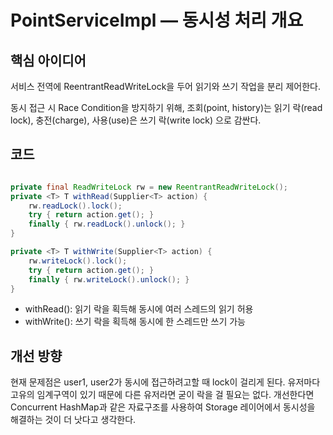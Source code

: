 # PointServiceImpl — 동시성 처리 개요

## 핵심 아이디어
서비스 전역에 ReentrantReadWriteLock을 두어 읽기와 쓰기 작업을 분리 제어한다.

동시 접근 시 Race Condition을 방지하기 위해,
조회(point, history)는 읽기 락(read lock),
충전(charge), 사용(use)은 쓰기 락(write lock) 으로 감싼다.

## 코드
``` java

private final ReadWriteLock rw = new ReentrantReadWriteLock();
private <T> T withRead(Supplier<T> action) {
    rw.readLock().lock();
    try { return action.get(); }
    finally { rw.readLock().unlock(); }
}

private <T> T withWrite(Supplier<T> action) {
    rw.writeLock().lock();
    try { return action.get(); }
    finally { rw.writeLock().unlock(); }
}
```


- withRead(): 읽기 락을 획득해 동시에 여러 스레드의 읽기 허용
- withWrite(): 쓰기 락을 획득해 동시에 한 스레드만 쓰기 가능

## 개선 방향
현재 문제점은 user1, user2가 동시에 접근하려고할 때 lock이 걸리게 된다. 유저마다 고유의 임계구역이 있기 때문에 다른 유저라면 굳이 락을 걸 필요는 없다.
개선한다면 Concurrent HashMap과 같은 자료구조를 사용하여 Storage 레이어에서 동시성을 해결하는 것이 더 낫다고 생각한다.